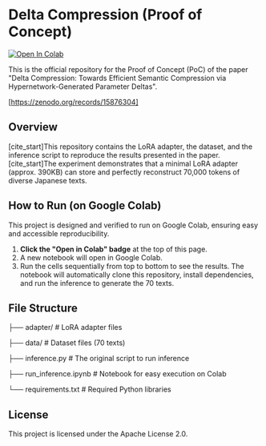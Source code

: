 # Delta Compression (Proof of Concept)

[![Open In Colab](https://colab.research.google.com/assets/colab-badge.svg)](https://colab.research.google.com/github/BK7195/delta-compression-poc/blob/main/run_inference.ipynb)

This is the official repository for the Proof of Concept (PoC) of the paper "Delta Compression: Towards Efficient Semantic Compression via Hypernetwork-Generated Parameter Deltas".

[https://zenodo.org/records/15876304]

## Overview

[cite_start]This repository contains the LoRA adapter, the dataset, and the inference script to reproduce the results presented in the paper.  [cite_start]The experiment demonstrates that a minimal LoRA adapter (approx. 390KB) can store and perfectly reconstruct 70,000 tokens of diverse Japanese texts. 

## How to Run (on Google Colab)

This project is designed and verified to run on Google Colab, ensuring easy and accessible reproducibility.

1.  **Click the "Open in Colab" badge** at the top of this page.
2.  A new notebook will open in Google Colab.
3.  Run the cells sequentially from top to bottom to see the results. The notebook will automatically clone this repository, install dependencies, and run the inference to generate the 70 texts.

## File Structure

├── adapter/          # LoRA adapter files 

├── data/             # Dataset files (70 texts) 

├── inference.py      # The original script to run inference 

├── run_inference.ipynb # Notebook for easy execution on Colab

└── requirements.txt  # Required Python libraries

## License
This project is licensed under the Apache License 2.0. 
